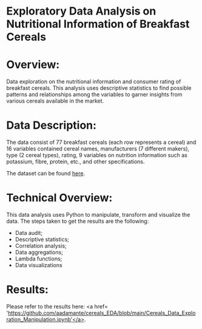 # Exploratory Data Analysis on Nutritional Information of Breakfast Cereals

# Overview:

Data exploration on the nutritional information and consumer rating of breakfast cereals. This analysis uses descriptive statistics to find possible patterns and relationships among the variables to garner insights from various cereals available in the market.

# Data Description: 

The data consist of 77 breakfast cereals (each row represents a cereal) and 16 variables contained cereal names, manufacturers (7 different makers), type (2 cereal types), rating, 9 variables on nutrition information such as potassium, fibre, protein, etc., and other specifications. 

The dataset can be found <a href='https://github.com/aadamante/cereals_EDA/blob/main/Breakfast_Cereals.csv' >here</a>. 

# Technical Overview: 

This data analysis uses Python to manipulate, transform and visualize the data. The steps taken to get the results are the following:

  - Data audit;
  - Descriptive statistics;
  - Correlation analysis;
  - Data aggregations;
  - Lambda functions;
  - Data visualizations

# Results:

Please refer to the results here: <a href= 'https://github.com/aadamante/cereals_EDA/blob/main/Cereals_Data_Exploration_Manipulation.ipynb'</a>.

